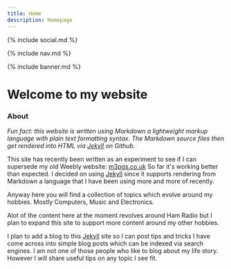 ```yaml
---
title: Home
description: Homepage
---
```


{% include social.md %}

{% include nav.md %}

{% include banner.md %}

# Welcome to my website

### About

_Fun fact: this website is written using Markdown a lightweight markup language with plain text formatting syntax. The Markdown source files then get rendered into HTML via [Jekyll](https://github.com/jekyll/jekyll) on Github._

This site has recently been written as an experiment to see if I can supersede my old Weebly website: [m3pgs.co.uk](http://www.m3pgs.co.uk) So far it's working better than expected. I decided on using [Jekyll](https://github.com/jekyll/jekyll) since it supports rendering from Markdown a language that I have been using more and more of recently.

Anyway here you will find a collection of topics which evolve around my hobbies. Mostly Computers, Music and Electronics.

Alot of the content here at the moment revolves around Ham Radio but I plan to expand this site to support more content around my other hobbies.

I plan to add a blog to this [Jekyll](https://github.com/jekyll/jekyll) site so I can post tips and tricks I have come across into simple blog posts which can be indexed via search engines. I am not one of those people who like to blog about my life story. However I will share useful tips on any topic I see fit.
